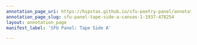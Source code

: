 ```yaml
---
annotation_page_uri: https://hipstas.github.io/sfu-poetry-panel/annotations/sfu-panel-tape-side-a-canvas-1-1937-478254.json
annotation_page_slug: sfu-panel-tape-side-a-canvas-1-1937-478254
layout: annotation_page
manifest_label: 'SFU Panel: Tape Side A'

---
```

